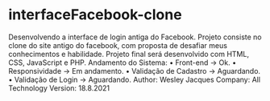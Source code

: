 # interfaceFacebook-clone
 Desenvolvendo a interface de login antiga do Facebook.  Projeto consiste no clone do site antigo do facebook, com proposta de desafiar meus conhecimentos e habilidade. Projeto final será desenvolvido com HTML, CSS, JavaScript e PHP.  Andamento do Sistema:  • Front-end -> Ok. • Responsividade -> Em andamento. • Validação de Cadastro -> Aguardando. • Validação de Login -> Aguardando.  Author: Wesley Jacques Company: All Technology  Version: 18.8.2021
